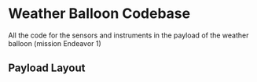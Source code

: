 # Weather Balloon Codebase
All the code for the sensors and instruments in the payload of the weather balloon (mission Endeavor 1)

## Payload Layout
